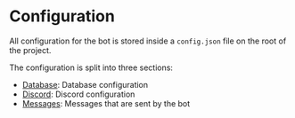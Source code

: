 # Configuration

All configuration for the bot is stored inside a `config.json` file on the root of the project.

The configuration is split into three sections:

* [Database](database.md): Database configuration
* [Discord](discord.md): Discord configuration
* [Messages](messages.md): Messages that are sent by the bot